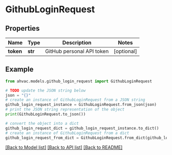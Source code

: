 # GithubLoginRequest


## Properties

Name | Type | Description | Notes
------------ | ------------- | ------------- | -------------
**token** | **str** | GitHub personal API token | [optional] 

## Example

```python
from ahvac.models.github_login_request import GithubLoginRequest

# TODO update the JSON string below
json = "{}"
# create an instance of GithubLoginRequest from a JSON string
github_login_request_instance = GithubLoginRequest.from_json(json)
# print the JSON string representation of the object
print(GithubLoginRequest.to_json())

# convert the object into a dict
github_login_request_dict = github_login_request_instance.to_dict()
# create an instance of GithubLoginRequest from a dict
github_login_request_from_dict = GithubLoginRequest.from_dict(github_login_request_dict)
```
[[Back to Model list]](../README.md#documentation-for-models) [[Back to API list]](../README.md#documentation-for-api-endpoints) [[Back to README]](../README.md)


